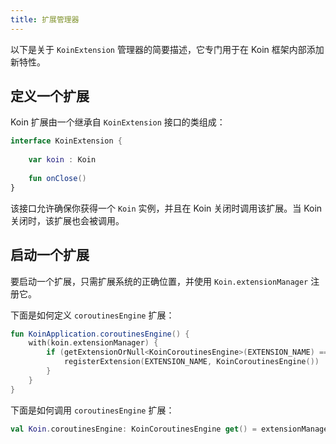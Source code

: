 ```yaml
---
title: 扩展管理器
---
```

以下是关于 `KoinExtension` 管理器的简要描述，它专门用于在 Koin 框架内部添加新特性。

## 定义一个扩展

Koin 扩展由一个继承自 `KoinExtension` 接口的类组成：

```kotlin
interface KoinExtension {
    
    var koin : Koin
    
    fun onClose()
}
```

该接口允许确保你获得一个 `Koin` 实例，并且在 Koin 关闭时调用该扩展。当 Koin 关闭时，该扩展也会被调用。

## 启动一个扩展

要启动一个扩展，只需扩展系统的正确位置，并使用 `Koin.extensionManager` 注册它。

下面是如何定义 `coroutinesEngine` 扩展：

```kotlin
fun KoinApplication.coroutinesEngine() {
    with(koin.extensionManager) {
        if (getExtensionOrNull<KoinCoroutinesEngine>(EXTENSION_NAME) == null) {
            registerExtension(EXTENSION_NAME, KoinCoroutinesEngine())
        }
    }
}
```

下面是如何调用 `coroutinesEngine` 扩展：

```kotlin
val Koin.coroutinesEngine: KoinCoroutinesEngine get() = extensionManager.getExtension(EXTENSION_NAME)